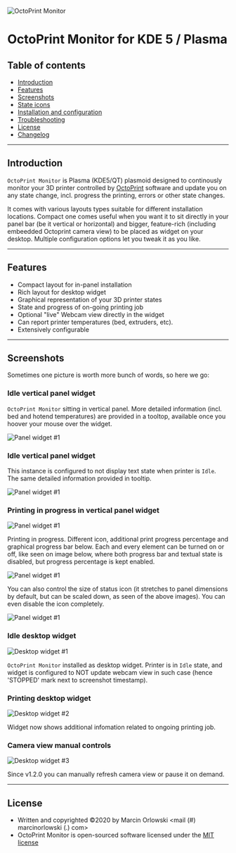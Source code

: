 ![OctoPrint Monitor](img/logo.png)
# OctoPrint Monitor for KDE 5 / Plasma #

## Table of contents ##

 * [Introduction](#introduction)
 * [Features](#features)
 * [Screenshots](#screenshots)
 * [State icons](docs/states.md)
 * [Installation and configuration](docs/setup.md)
 * [Troubleshooting](docs/troubles.md)
 * [License](#license)
 * [Changelog](CHANGES.md)

---

## Introduction ##

`OctoPrint Monitor` is Plasma (KDE5/QT) plasmoid designed to continously monitor your 3D printer controlled
by [OctoPrint](https://octoprint.org) software and update you on any state change, incl. progress the printing,
errors or other state changes. 

It comes with various layouts types suitable for different installation locations. Compact one comes
useful when you want it to sit directly in your panel bar (be it vertical or horizontal) and bigger,
feature-rich (including embeedded Octoprint camera view) to be placed as widget on your desktop.
Multiple configuration options let you tweak it as you like.

---

## Features ##

- Compact layout for in-panel installation
- Rich layout for desktop widget
- Graphical representation of your 3D printer states
- State and progress of on-going printing job
- Optional "live" Webcam view directly in the widget
- Can report printer temperatures (bed, extruders, etc).
- Extensively configurable

---

## Screenshots ##

Sometimes one picture is worth more bunch of words, so here we go:

### Idle vertical panel widget ###

`OctoPrint Monitor` sitting in vertical panel. More detailed information (incl. bed and hotend temperatures) are 
provided in a tooltop, available once you hoover your mouse over the widget.

![Panel widget #1](img/panel1.png)

### Idle vertical panel widget ###

This instance is configured to not display text state when printer is `Idle`.
The same detailed information provided in tooltip.

![Panel widget #1](img/panel2.png)

### Printing in progress in vertical panel widget ###

![Panel widget #1](img/panel3.png)

Printing in progress. Different icon, additional print progress percentage and graphical progress
bar below. Each and every element can be turned on or off, like seen on image below, where both progress
bar and textual state is disabled, but progress percentage is kept enabled.

![Panel widget #1](img/panel3b.png)

You can also control the size of status icon (it stretches to panel dimensions by default, but
can be scaled down, as seen of the above images). You can even disable the icon completely.

![Panel widget #1](img/panel3c.png)

### Idle desktop widget ###

![Desktop widget #1](img/desktop1.png)

`OctoPrint Monitor` installed as desktop widget. Printer is in `Idle` state, and widget is configured to NOT
update webcam view in such case (hence 'STOPPED' mark next to screenshot timestamp).

### Printing desktop widget ###

![Desktop widget #2](img/desktop2.png)

Widget now shows additional infomation related to ongoing printing job.

### Camera view manual controls ###

![Desktop widget #3](img/desktop3.png)

Since v1.2.0 you can manually refresh camera view or pause it on demand.

---

## License ##

 * Written and copyrighted &copy;2020 by Marcin Orlowski <mail (#) marcinorlowski (.) com>
 * OctoPrint Monitor is open-sourced software licensed under the [MIT license](http://opensource.org/licenses/MIT)
